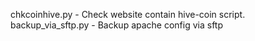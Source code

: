 chkcoinhive.py - Check website contain hive-coin script.
backup_via_sftp.py - Backup apache config via sftp
